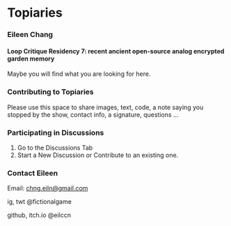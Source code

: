 # Topiaries

### Eileen Chang 
#### Loop Critique Residency 7: recent ancient open-source analog encrypted garden memory

Maybe you will find what you are looking for here.

### Contributing to Topiaries
Please use this space to share images, text, code, a note saying you stopped by the show, contact info, a signature, questions ... 

### Participating in Discussions
1. Go to the Discussions Tab
2. Start a New Discussion or Contribute to an existing one.

### Contact Eileen
Email: chng.eiln@gmail.com

ig, twt @fictionalgame

github, itch.io @eilccn




